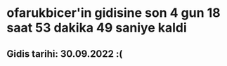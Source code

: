 # ofarukbicer'in gidisine son 4 gun 18 saat 53 dakika 49 saniye kaldi

## Gidis tarihi: 30.09.2022 :(